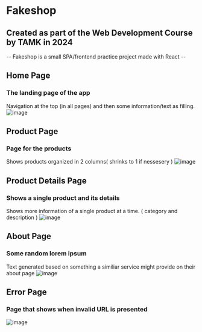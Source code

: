 # Fakeshop
## Created as part of the Web Development Course by TAMK in 2024
-- Fakeshop is a small SPA/frontend practice project made with React --

## Home Page
### The landing page of the app
Navigation at the top (in all pages) and then some information/text as filling.
![image](https://github.com/user-attachments/assets/d349ed10-9fb7-460a-bf55-fe3a78bef61a)

## Product Page
### Page for the products
Shows products organized in 2 columns( shrinks to 1 if nessesery )
![image](https://github.com/user-attachments/assets/e9e9054c-987b-46ae-ab9d-3a2bc2d22f72)

## Product Details Page
### Shows a single product and its details
Shows more information of a single product at a time. ( category and description )
![image](https://github.com/user-attachments/assets/4de5328b-6cea-4912-b873-57da33eb16ef)

## About Page
### Some random lorem ipsum
Text generated based on something a similiar service might provide on their about page
![image](https://github.com/user-attachments/assets/ca51a450-083b-41ee-a8be-b60844d3c63c)

## Error Page
### Page that shows when invalid URL is presented
![image](https://github.com/user-attachments/assets/0956c33e-9b5f-4ee5-8ff7-d56cdeca22b3)
